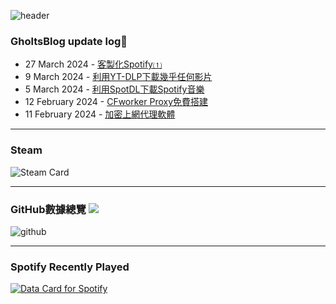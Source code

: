 ![header](https://capsule-render.vercel.app/api?type=waving&height=300&color=gradient&text=GholtsMxv&textBg=false&animation=twinkling&fontAlign=50&fontAlignY=44&desc=Be%20yourself,%20be%20who%20you%20want%20to%20be&section=header&reversal=false)  

### **GholtsBlog update log🥸**
<!-- feed start -->
- 27 March 2024 - [客製化Spotify⑴](https://blog.gholts.top/posts/Customize-Spotify/)
- 9 March 2024 - [利用YT-DLP下載幾乎任何影片](https://blog.gholts.top/posts/Download-videos-for-free-on-Website/)
- 5 March 2024 - [利用SpotDL下載Spotify音樂](https://blog.gholts.top/posts/Download-music-for-free-on-Spotify/)
- 12 February 2024 - [CFworker Proxy免費搭建](https://blog.gholts.top/posts/Proxy-for-cfworker/)
- 11 February 2024 - [加密上網代理軟體](https://blog.gholts.top/posts/Proxy-software/)
<!-- feed end -->

---

### **Steam**

![Steam Card](https://card.yuy1n.io/card/76561199492929554/tokyonight,en,badge,group,badges,games,reviews)

---

### **GitHub數據總覽**   ![](https://komarev.com/ghpvc/?username=Gholts&color=blueviolet&abbreviated=true)

![github](http://github-profile-summary-cards.vercel.app/api/cards/profile-details?username=Gholts&theme=nord_dark)

---

### **Spotify Recently Played**

<a href="https://data-card-for-spotify.herokuapp.com/card?user_id=9xd9z2ps59m3kxcuefkgmm52w">
  <img src="https://data-card-for-spotify.herokuapp.com/api/card?user_id=9xd9z2ps59m3kxcuefkgmm52w" alt="Data Card for Spotify">
</a>
